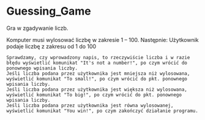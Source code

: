# Guessing_Game

Gra w zgadywanie liczb.

Komputer musi wylosować liczbę w zakresie 1 – 100. Następnie:
Użytkownik podaje liczbę z zakresu od 1 do 100

    
    Sprawdzamy, czy wprowadzony napis, to rzeczywiście liczba i w razie błędu wyświetlić komunikat "It's not a number!", po czym wrócić do ponownego wpisania liczby.
    Jeśli liczba podana przez użytkownika jest mniejsza niż wylosowana, wyświetlić komunikat "To small!", po czym wrócić do pkt. ponownego wpisania liczby.
    Jeśli liczba podana przez użytkownika jest większa niż wylosowana, wyświetlić komunikat "To big!", po czym wrócić do pkt. ponownego wpisania liczby.
    Jeśli liczba podana przez użytkownika jest równa wylosowanej, wyświetlić komunikat "You win!", po czym zakończyć działanie programu.
